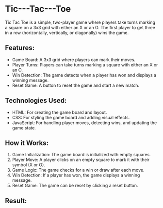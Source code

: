 # Tic---Tac---Toe
Tic Tac Toe is a simple, two-player game where players take turns marking a square on a 3x3 grid with either an X or an O. The first player to get three in a row (horizontally, vertically, or diagonally) wins the game.

## Features:

- Game Board: A 3x3 grid where players can mark their moves.
- Player Turns: Players can take turns marking a square with either an X or an O.
- Win Detection: The game detects when a player has won and displays a winning message.
- Reset Game: A button to reset the game and start a new match.

## Technologies Used:

- HTML: For creating the game board and layout.
- CSS: For styling the game board and adding visual effects.
- JavaScript: For handling player moves, detecting wins, and updating the game state.

## How it Works:

1. Game Initialization: The game board is initialized with empty squares.
2. Player Move: A player clicks on an empty square to mark it with their symbol (X or O).
3. Game Logic: The game checks for a win or draw after each move.
4. Win Detection: If a player has won, the game displays a winning message.
5. Reset Game: The game can be reset by clicking a reset button.

## Result:


